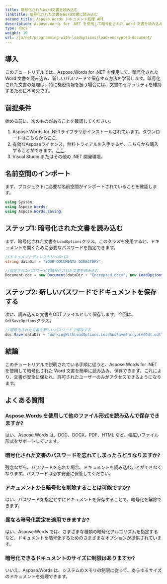 ```yaml
---
title: 暗号化されたWord文書を読み込む
linktitle: 暗号化された文書をWord文書に読み込む
second_title: Aspose.Words ドキュメント処理 API
description: Aspose.Words for .NET を使用して暗号化された Word 文書を読み込み、保存する方法を学びます。新しいパスワードで文書を簡単に保護します。ステップバイステップ ガイドが含まれています。
type: docs
weight: 10
url: /ja/net/programming-with-loadoptions/load-encrypted-document/
---
```

## 導入

このチュートリアルでは、Aspose.Words for .NET を使用して、暗号化された Word 文書を読み込み、新しいパスワードで保存する方法を学習します。暗号化された文書の処理は、特に機密情報を扱う場合には、文書のセキュリティを維持するために不可欠です。

## 前提条件

始める前に、次のものがあることを確認してください。

1.  Aspose.Words for .NETライブラリがインストールされています。ダウンロードはこちらから[ここ](https://downloads.aspose.com/words/net).
2. 有効なAsposeライセンス。無料トライアルを入手するか、こちらから購入することができます。[ここ](https://purchase.aspose.com/buy).
3. Visual Studio またはその他の .NET 開発環境。

## 名前空間のインポート

まず、プロジェクトに必要な名前空間がインポートされていることを確認します。

```csharp
using System;
using Aspose.Words;
using Aspose.Words.Saving;
```

## ステップ1: 暗号化された文書を読み込む

まず、暗号化された文書を`LoadOptions`クラス。このクラスを使用すると、ドキュメントを開くために必要なパスワードを指定できます。

```csharp
//ドキュメントディレクトリへのパス
string dataDir = "YOUR DOCUMENTS DIRECTORY";

//指定されたパスワードで暗号化された文書を読み込む
Document doc = new Document(dataDir + "Encrypted.docx", new LoadOptions("password"));
```

## ステップ2: 新しいパスワードでドキュメントを保存する

次に、読み込んだ文書をODTファイルとして保存します。今回は、`OdtSaveOptions`クラス。

```csharp
//暗号化された文書を新しいパスワードで保存する
doc.Save(dataDir + "WorkingWithLoadOptions.LoadAndSaveEncryptedOdt.odt", new OdtSaveOptions("newpassword"));
```

## 結論

このチュートリアルで説明されている手順に従うと、Aspose.Words for .NET を使用して暗号化された Word 文書を簡単に読み込み、保存できます。これにより、文書が安全に保たれ、許可されたユーザーのみがアクセスできるようになります。

## よくある質問

### Aspose.Words を使用して他のファイル形式を読み込んで保存できますか?
はい、Aspose.Words は、DOC、DOCX、PDF、HTML など、幅広いファイル形式をサポートしています。

### 暗号化された文書のパスワードを忘れてしまったらどうなりますか?
残念ながら、パスワードを忘れた場合、ドキュメントを読み込むことができなくなります。パスワードは必ず安全に保管してください。

### ドキュメントから暗号化を削除することは可能ですか?
はい、パスワードを指定せずにドキュメントを保存することで、暗号化を解除できます。

### 異なる暗号化設定を適用できますか?
はい、Aspose.Words では、さまざまな種類の暗号化アルゴリズムを指定するなど、ドキュメントを暗号化するためのさまざまなオプションが提供されています。

### 暗号化できるドキュメントのサイズに制限はありますか?
いいえ、Aspose.Words は、システムのメモリの制限に従って、あらゆるサイズのドキュメントを処理できます。
